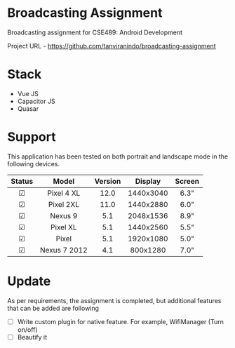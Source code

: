 # Broadcasting Assignment

Broadcasting assignment for CSE489: Android Development

Project URL - https://github.com/tanviranindo/broadcasting-assignment

# Stack

- Vue JS
- Capacitor JS
- Quasar

# Support

This application has been tested on both portrait and landscape mode in the following devices.

|  Status  |    Model     | Version |  Display  | Screen |
| :------: | :----------: | :-----: | :-------: | :----: |
| &#x2611; |  Pixel 4 XL  |  12.0   | 1440x3040 |  6.3"  |
| &#x2611; |  Pixel 2XL   |  11.0   | 1440x2880 |  6.0"  |
| &#x2611; |   Nexus 9    |   5.1   | 2048x1536 |  8.9"  |
| &#x2611; |   Pixel XL   |   5.1   | 1440x2560 |  5.5"  |
| &#x2611; |    Pixel     |   5.1   | 1920x1080 |  5.0"  |
| &#x2611; | Nexus 7 2012 |   4.1   | 800x1280  |  7.0"  |

# Update

As per requirements, the assignment is completed, but additional features that can be added are following

- [ ] Write custom plugin for native feature. For example, WifiManager (Turn on/off)
- [ ] Beautify it
